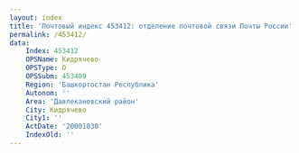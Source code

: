 ```yaml
---
layout: index
title: 'Почтовый индекс 453412: отделение почтовой связи Почты России'
permalink: /453412/
data:
    Index: 453412
    OPSName: Кидрячево
    OPSType: О
    OPSSubm: 453409
    Region: 'Башкортостан Республика'
    Autonom: ''
    Area: 'Давлекановский район'
    City: Кидрячево
    City1: ''
    ActDate: '20001030'
    IndexOld: ''
---
```

